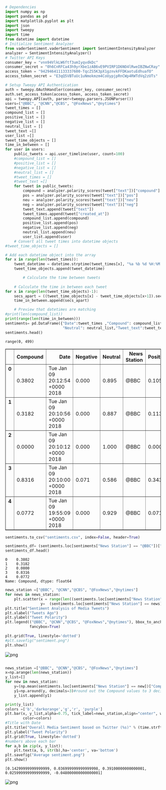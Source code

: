 

```python
# Dependencies
import numpy as np
import pandas as pd
import matplotlib.pyplot as plt
import json
import tweepy
import time
from datetime import datetime
# Initialize Sentiment Analyzer
from vaderSentiment.vaderSentiment import SentimentIntensityAnalyzer
analyzer = SentimentIntensityAnalyzer()
# Twitter API Keys
consumer_key = "vnn94VlkLW6ftf3umIyqvdkDc"
consumer_secret = "0h6CnRFCa43h9yrXbe1zAB6vE9PVIRP1D6NO4lRweIBZNwCRay"
access_token = "942946411133337600-TqcZS5K3pX1gznvkFFDKaotuEdhuafO"
access_token_secret = "E3qQ5VBTuUc1uNmokmzm4CoUypjpRnCWp4RWTdVq2zUTs"

# Setup Tweepy API Authentication
auth = tweepy.OAuthHandler(consumer_key, consumer_secret)
auth.set_access_token(access_token, access_token_secret)
api = tweepy.API(auth, parser=tweepy.parsers.JSONParser())
users=("@BBC", "@CNN","@CBS", "@FoxNews","@nytimes")
tweet_times = []
compound_list = []
positive_list = []
negative_list = []
neutral_list = []
tweet_text =[]
user_list =[]
tweet_time_objects = []
time_in_between = []
for user in users:
    public_tweets = api.user_timeline(user, count=100)
    #compound_list = []
    #positive_list = []
    #negative_list = []
    #neutral_list = []
    #tweet_times = []
    #tweet_text =[]
    for tweet in public_tweets:
        compound = analyzer.polarity_scores(tweet["text"])["compound"]
        pos = analyzer.polarity_scores(tweet["text"])["pos"]
        neu = analyzer.polarity_scores(tweet["text"])["neu"]
        neg = analyzer.polarity_scores(tweet["text"])["neg"]
        tweet_text.append(tweet["text"])
        tweet_times.append(tweet["created_at"])
        compound_list.append(compound)
        positive_list.append(pos)
        negative_list.append(neg)
        neutral_list.append(neu)
        user_list.append(user)
    # Convert all tweet times into datetime objects
#tweet_time_objects = []

# Add each datetime object into the array
for x in range(len(tweet_times)):
    tweet_datetime = datetime.strptime(tweet_times[x], "%a %b %d %H:%M:%S %z %Y")
    tweet_time_objects.append(tweet_datetime)

        # Calculate the time between tweets
  
    # Calculate the time in between each tweet
for x in range(len(tweet_time_objects)-1):
    secs_apart = ((tweet_time_objects[x] - tweet_time_objects[x+1]).seconds) 
    time_in_between.append(secs_apart)

    # Preview that datetimes are matching
#print(len(compound_list))
print(range(len(time_in_between)))
sentiments= pd.DataFrame({"Date":tweet_times ,"Compound": compound_list,"Positive": positive_list,"Negative": negative_list,
                          "Neutral": neutral_list,"Tweet_text":tweet_text, "News Station": user_list})
sentiments.head()
```

    range(0, 499)





<div>
<style>
    .dataframe thead tr:only-child th {
        text-align: right;
    }

    .dataframe thead th {
        text-align: left;
    }

    .dataframe tbody tr th {
        vertical-align: top;
    }
</style>
<table border="1" class="dataframe">
  <thead>
    <tr style="text-align: right;">
      <th></th>
      <th>Compound</th>
      <th>Date</th>
      <th>Negative</th>
      <th>Neutral</th>
      <th>News Station</th>
      <th>Positive</th>
      <th>Tweet_text</th>
    </tr>
  </thead>
  <tbody>
    <tr>
      <th>0</th>
      <td>0.3802</td>
      <td>Tue Jan 09 20:12:54 +0000 2018</td>
      <td>0.000</td>
      <td>0.895</td>
      <td>@BBC</td>
      <td>0.105</td>
      <td>RT @BBCBreakfast: Make sure you 'paws' for thi...</td>
    </tr>
    <tr>
      <th>1</th>
      <td>0.3182</td>
      <td>Tue Jan 09 20:10:56 +0000 2018</td>
      <td>0.000</td>
      <td>0.887</td>
      <td>@BBC</td>
      <td>0.113</td>
      <td>RT @1Xtra: So @iamwill and @bep are putting ou...</td>
    </tr>
    <tr>
      <th>2</th>
      <td>0.0000</td>
      <td>Tue Jan 09 20:10:12 +0000 2018</td>
      <td>0.000</td>
      <td>1.000</td>
      <td>@BBC</td>
      <td>0.000</td>
      <td>RT @BBCiPlayer: Class Series 1 - watch all epi...</td>
    </tr>
    <tr>
      <th>3</th>
      <td>0.8316</td>
      <td>Tue Jan 09 20:10:00 +0000 2018</td>
      <td>0.071</td>
      <td>0.586</td>
      <td>@BBC</td>
      <td>0.343</td>
      <td>RT @bbcthree: "As long as I'm alive, I feel th...</td>
    </tr>
    <tr>
      <th>4</th>
      <td>0.0772</td>
      <td>Tue Jan 09 19:55:09 +0000 2018</td>
      <td>0.000</td>
      <td>0.929</td>
      <td>@BBC</td>
      <td>0.071</td>
      <td>A documentary series looking at the challenges...</td>
    </tr>
  </tbody>
</table>
</div>




```python
sentiments.to_csv("sentiments.csv", index=False, header=True)
```


```python
sentiments_df= (sentiments.loc[sentiments["News Station"] == "@BBC"])["Compound"]
sentiments_df.head()
```




    0    0.3802
    1    0.3182
    2    0.0000
    3    0.8316
    4    0.0772
    Name: Compound, dtype: float64




```python
news_station =["@BBC", "@CNN","@CBS", "@FoxNews","@nytimes"]
for news in news_station:
    plt.scatter(x = range(len((sentiments.loc[sentiments["News Station"] == news])["Compound"])), 
                y=  (sentiments.loc[sentiments["News Station"] == news])["Compound"])
plt.title("Sentiment Analysis of Media Tweets")
plt.xlabel("Tweets Ago")
plt.ylabel("Tweet Polarity")
plt.legend(("@BBC", "@CNN","@CBS", "@FoxNews","@nytimes"), bbox_to_anchor=(1.2, 0.7), fontsize="small", 
           fancybox=True)
                                                                   
plt.grid(True, linestyle='dotted')
#plt.savefig("sentiment.png")
plt.show()

```


![png](output_3_0.png)



```python

news_station =["@BBC", "@CNN","@CBS", "@FoxNews","@nytimes"]
x=np.arange(len(news_station))
y_list=[]
for new in news_station:
    y=(np.mean(sentiments.loc[sentiments["News Station"] == new])["Compound"])
    y1=np.around(y, decimals=3)#round out the Compound values to 3 decimal places
    y_list.append(y1)

print(y_list)
colors =['b','darkorange','g','r', 'purple']
plt.bar(x, y_list,alpha=0.75, tick_label=news_station,align="center", width=0.7, 
        color=colors)
#Title with Date
plt.title("Overall Media Sentiment based on Twitter (%s)" % (time.strftime("%m/%d/%Y"))) 
plt.ylabel("Tweet Polarity")
plt.grid(True, linestyle='dotted')
#numbers above each bar
for a,b in zip(x, y_list):
    plt.text(a, b, str(b),ha='center', va='bottom')
plt.savefig("Average sentiment.png")
plt.show()

```

    [0.14299999999999999, 0.036999999999999998, 0.39100000000000001, 0.025999999999999999, -0.048000000000000001]



![png](output_4_1.png)

